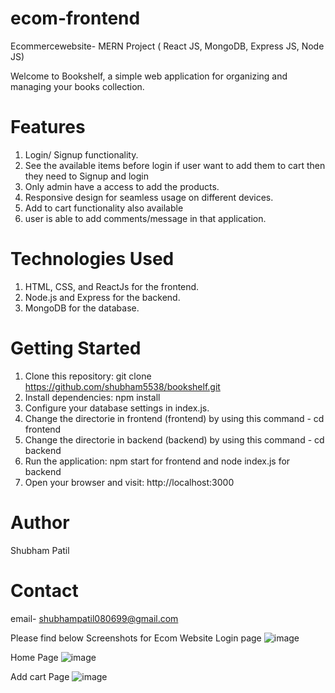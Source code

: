# ecom-frontend
Ecommercewebsite- MERN Project 
( React JS, MongoDB, Express JS, Node JS)

Welcome to Bookshelf, a simple web application for organizing and managing your books collection.

# Features

1. Login/ Signup functionality.
2. See the available items before login if user want to add them to cart then they need to Signup and login
3. Only admin have a access to add the products.
4. Responsive design for seamless usage on different devices.
5. Add to cart functionality also available
6. user is able to add comments/message in that application.

# Technologies Used

1. HTML, CSS, and ReactJs for the frontend.
2. Node.js and Express for the backend.
3. MongoDB for the database.


# Getting Started

1. Clone this repository: git clone https://github.com/shubham5538/bookshelf.git
2. Install dependencies: npm install
3. Configure your database settings in index.js.
4. Change the directorie in frontend (frontend) by using this command -    cd frontend
5. Change the directorie in backend (backend) by using this command  -      cd backend
6. Run the application: npm start for frontend and node index.js for backend
7. Open your browser and visit: http://localhost:3000

 
# Author

Shubham Patil

# Contact
email- shubhampatil080699@gmail.com




Please find below Screenshots for Ecom Website
Login page
![image](https://github.com/shubham5538/ecom-Frontend/assets/80771033/92490d49-63ab-4248-beff-61c393375868)

Home Page 
![image](https://github.com/shubham5538/ecom-Frontend/assets/80771033/733c855a-a8fd-4e93-8034-8d2036ffff4a)

Add cart Page 
![image](https://github.com/shubham5538/ecom-Frontend/assets/80771033/fe859d6b-77de-4f40-bf61-96f50ee86ad8)



